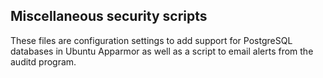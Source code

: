 ## Miscellaneous security scripts

These files are configuration settings to add support for PostgreSQL databases in Ubuntu Apparmor as well as a script to email alerts from the auditd program.
